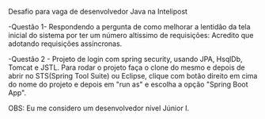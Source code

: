 Desafio para vaga de desenvolvedor Java na Intelipost

-Questão 1- Respondendo a pergunta de como melhorar a lentidão da tela inicial do sistema por ter um número altíssimo de requisições:
Acredito que adotando requisições assíncronas. 

-Questão 2 - Projeto de login com spring security, usando JPA, HsqlDb, Tomcat e JSTL. 
Para rodar o projeto faça o clone do mesmo e depois de abrir no STS(Spring Tool Suite) ou Eclipse, clique com botão direito em cima do nome do projeto e depois em "run as" e escolha a opção "Spring Boot App". 

OBS: Eu me considero um desenvolvedor nível Júnior I. 

